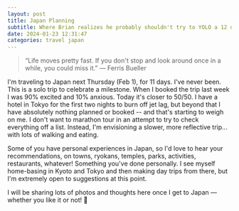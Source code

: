```yaml
---
layout: post
title: Japan Planning
subtitle: Where Brian realizes he probably shouldn't try to YOLO a 12 day trip to Japan
date: 2024-01-23 12:31:47
categories: travel japan
---
```


> “Life moves pretty fast. If you don't stop and look around once in a while, you could miss it.”
  — Ferris Bueller

 I'm traveling to Japan next Thursday (Feb 1), for 11 days. I've never been. This is a solo trip to celebrate a milestone. When I booked the trip last week I was 90% excited and 10% anxious. Today it's closer to 50/50. I have a hotel in Tokyo for the first two nights to burn off jet lag, but beyond that I have absolutely nothing planned or booked -- and that's starting to weigh on me. I don't want to marathon tour in an attempt to try to check everything off a list. Instead, I'm envisioning a slower, more reflective trip... with lots of walking and eating. 
 
 Some of you have personal experiences in Japan, so I'd love to hear your recommendations, on towns, ryokans, temples, parks, activities, restaurants, whatever! Something you've done personally. I see myself home-basing in Kyoto and Tokyo and then making day trips from there, but I'm extremely open to suggestions at this point. 
 
 I will be sharing lots of photos and thoughts here once I get to Japan — whether you like it or not! 🙂  